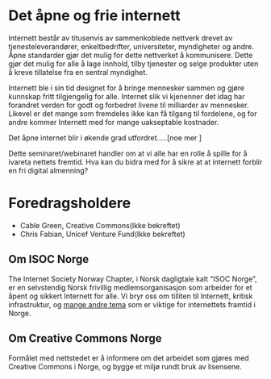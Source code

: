 # Det åpne og frie internett

Internett består av titusenvis av sammenkoblede nettverk drevet av tjenesteleverandører, 
enkeltbedrifter, universiteter, myndigheter og andre. Åpne standarder gjør det mulig for 
dette nettverket å kommunisere. Dette gjør det mulig for alle å lage innhold, 
tilby tjenester og selge produkter uten å kreve tillatelse fra en sentral myndighet.

Internett ble i sin tid designet for å bringe mennesker sammen og gjøre kunnskap fritt 
tilgjengelig for alle. Internet slik vi kjenenner det idag har forandret verden for godt 
og forbedret livene til milliarder av mennesker. Likevel er det mange som fremdeles ikke 
kan få tilgang til fordelene, og for andre kommer Internett med for mange uakseptable kostnader. 

Det åpne internet blir i økende grad utfordret.....[noe mer ]

Dette seminaret/webinaret handler om at vi alle har en rolle å spille for å ivareta nettets fremtid. 
Hva kan du bidra med for å sikre at at internett forblir en fri digital almenning? 

# Foredragsholdere
- Cable Green, Creative Commons(Ikke bekreftet)
- Chris Fabian, Unicef Venture Fund(Ikke bekreftet)


## Om ISOC Norge
The Internet Society Norway Chapter, i Norsk dagligtale kalt “ISOC Norge”, er en selvstendig
Norsk frivillig medlemsorganisasjon som arbeider for et åpent og sikkert Internett for alle.
Vi bryr oss om tilliten til Internett, kritisk infrastruktur, og [mange andre tema](https://www.internetsociety.org/issues/)
som er viktige for internettets framtid i Norge.

## Om Creative Commons Norge
Formålet med nettstedet er å informere om det arbeidet som gjøres med Creative Commons i Norge, og bygge et miljø rundt bruk av lisensene.
